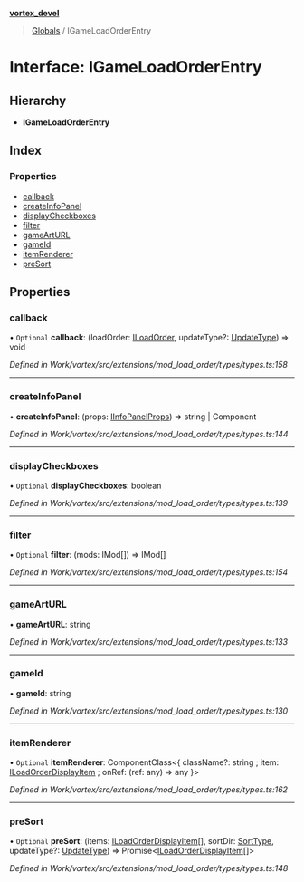 **[vortex_devel](../README.md)**

> [Globals](../globals.md) / IGameLoadOrderEntry

# Interface: IGameLoadOrderEntry

## Hierarchy

* **IGameLoadOrderEntry**

## Index

### Properties

* [callback](igameloadorderentry.md#callback)
* [createInfoPanel](igameloadorderentry.md#createinfopanel)
* [displayCheckboxes](igameloadorderentry.md#displaycheckboxes)
* [filter](igameloadorderentry.md#filter)
* [gameArtURL](igameloadorderentry.md#gamearturl)
* [gameId](igameloadorderentry.md#gameid)
* [itemRenderer](igameloadorderentry.md#itemrenderer)
* [preSort](igameloadorderentry.md#presort)

## Properties

### callback

• `Optional` **callback**: (loadOrder: [ILoadOrder](iloadorder.md), updateType?: [UpdateType](../globals.md#updatetype)) => void

*Defined in Work/vortex/src/extensions/mod_load_order/types/types.ts:158*

___

### createInfoPanel

•  **createInfoPanel**: (props: [IInfoPanelProps](iinfopanelprops.md)) => string \| Component

*Defined in Work/vortex/src/extensions/mod_load_order/types/types.ts:144*

___

### displayCheckboxes

• `Optional` **displayCheckboxes**: boolean

*Defined in Work/vortex/src/extensions/mod_load_order/types/types.ts:139*

___

### filter

• `Optional` **filter**: (mods: IMod[]) => IMod[]

*Defined in Work/vortex/src/extensions/mod_load_order/types/types.ts:154*

___

### gameArtURL

•  **gameArtURL**: string

*Defined in Work/vortex/src/extensions/mod_load_order/types/types.ts:133*

___

### gameId

•  **gameId**: string

*Defined in Work/vortex/src/extensions/mod_load_order/types/types.ts:130*

___

### itemRenderer

• `Optional` **itemRenderer**: ComponentClass\<{ className?: string ; item: [ILoadOrderDisplayItem](iloadorderdisplayitem.md) ; onRef: (ref: any) => any  }>

*Defined in Work/vortex/src/extensions/mod_load_order/types/types.ts:162*

___

### preSort

• `Optional` **preSort**: (items: [ILoadOrderDisplayItem](iloadorderdisplayitem.md)[], sortDir: [SortType](../globals.md#sorttype), updateType?: [UpdateType](../globals.md#updatetype)) => Promise\<[ILoadOrderDisplayItem](iloadorderdisplayitem.md)[]>

*Defined in Work/vortex/src/extensions/mod_load_order/types/types.ts:148*

